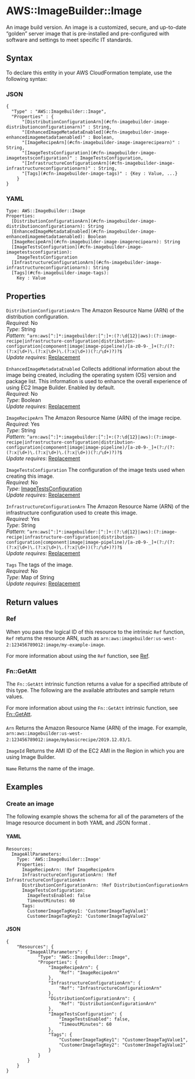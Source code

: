 # AWS::ImageBuilder::Image<a name="aws-resource-imagebuilder-image"></a>

An image build version\. An image is a customized, secure, and up\-to\-date “golden” server image that is pre\-installed and pre\-configured with software and settings to meet specific IT standards\.

## Syntax<a name="aws-resource-imagebuilder-image-syntax"></a>

To declare this entity in your AWS CloudFormation template, use the following syntax:

### JSON<a name="aws-resource-imagebuilder-image-syntax.json"></a>

```
{
  "Type" : "AWS::ImageBuilder::Image",
  "Properties" : {
      "[DistributionConfigurationArn](#cfn-imagebuilder-image-distributionconfigurationarn)" : String,
      "[EnhancedImageMetadataEnabled](#cfn-imagebuilder-image-enhancedimagemetadataenabled)" : Boolean,
      "[ImageRecipeArn](#cfn-imagebuilder-image-imagerecipearn)" : String,
      "[ImageTestsConfiguration](#cfn-imagebuilder-image-imagetestsconfiguration)" : ImageTestsConfiguration,
      "[InfrastructureConfigurationArn](#cfn-imagebuilder-image-infrastructureconfigurationarn)" : String,
      "[Tags](#cfn-imagebuilder-image-tags)" : {Key : Value, ...}
    }
}
```

### YAML<a name="aws-resource-imagebuilder-image-syntax.yaml"></a>

```
Type: AWS::ImageBuilder::Image
Properties: 
  [DistributionConfigurationArn](#cfn-imagebuilder-image-distributionconfigurationarn): String
  [EnhancedImageMetadataEnabled](#cfn-imagebuilder-image-enhancedimagemetadataenabled): Boolean
  [ImageRecipeArn](#cfn-imagebuilder-image-imagerecipearn): String
  [ImageTestsConfiguration](#cfn-imagebuilder-image-imagetestsconfiguration): 
    ImageTestsConfiguration
  [InfrastructureConfigurationArn](#cfn-imagebuilder-image-infrastructureconfigurationarn): String
  [Tags](#cfn-imagebuilder-image-tags): 
    Key : Value
```

## Properties<a name="aws-resource-imagebuilder-image-properties"></a>

`DistributionConfigurationArn`  <a name="cfn-imagebuilder-image-distributionconfigurationarn"></a>
The Amazon Resource Name \(ARN\) of the distribution configuration\.  
*Required*: No  
*Type*: String  
*Pattern*: `^arn:aws[^:]*:imagebuilder:[^:]+:(?:\d{12}|aws):(?:image-recipe|infrastructure-configuration|distribution-configuration|component|image|image-pipeline)/[a-z0-9-_]+(?:/(?:(?:x|\d+)\.(?:x|\d+)\.(?:x|\d+))(?:/\d+)?)?$`  
*Update requires*: [Replacement](https://docs.aws.amazon.com/AWSCloudFormation/latest/UserGuide/using-cfn-updating-stacks-update-behaviors.html#update-replacement)

`EnhancedImageMetadataEnabled`  <a name="cfn-imagebuilder-image-enhancedimagemetadataenabled"></a>
 Collects additional information about the image being created, including the operating system \(OS\) version and package list\. This information is used to enhance the overall experience of using EC2 Image Builder\. Enabled by default\.   
*Required*: No  
*Type*: Boolean  
*Update requires*: [Replacement](https://docs.aws.amazon.com/AWSCloudFormation/latest/UserGuide/using-cfn-updating-stacks-update-behaviors.html#update-replacement)

`ImageRecipeArn`  <a name="cfn-imagebuilder-image-imagerecipearn"></a>
The Amazon Resource Name \(ARN\) of the image recipe\.  
*Required*: Yes  
*Type*: String  
*Pattern*: `^arn:aws[^:]*:imagebuilder:[^:]+:(?:\d{12}|aws):(?:image-recipe|infrastructure-configuration|distribution-configuration|component|image|image-pipeline)/[a-z0-9-_]+(?:/(?:(?:x|\d+)\.(?:x|\d+)\.(?:x|\d+))(?:/\d+)?)?$`  
*Update requires*: [Replacement](https://docs.aws.amazon.com/AWSCloudFormation/latest/UserGuide/using-cfn-updating-stacks-update-behaviors.html#update-replacement)

`ImageTestsConfiguration`  <a name="cfn-imagebuilder-image-imagetestsconfiguration"></a>
The configuration of the image tests used when creating this image\.  
*Required*: No  
*Type*: [ImageTestsConfiguration](aws-properties-imagebuilder-image-imagetestsconfiguration.md)  
*Update requires*: [Replacement](https://docs.aws.amazon.com/AWSCloudFormation/latest/UserGuide/using-cfn-updating-stacks-update-behaviors.html#update-replacement)

`InfrastructureConfigurationArn`  <a name="cfn-imagebuilder-image-infrastructureconfigurationarn"></a>
The Amazon Resource Name \(ARN\) of the infrastructure configuration used to create this image\.  
*Required*: Yes  
*Type*: String  
*Pattern*: `^arn:aws[^:]*:imagebuilder:[^:]+:(?:\d{12}|aws):(?:image-recipe|infrastructure-configuration|distribution-configuration|component|image|image-pipeline)/[a-z0-9-_]+(?:/(?:(?:x|\d+)\.(?:x|\d+)\.(?:x|\d+))(?:/\d+)?)?$`  
*Update requires*: [Replacement](https://docs.aws.amazon.com/AWSCloudFormation/latest/UserGuide/using-cfn-updating-stacks-update-behaviors.html#update-replacement)

`Tags`  <a name="cfn-imagebuilder-image-tags"></a>
The tags of the image\.  
*Required*: No  
*Type*: Map of String  
*Update requires*: [Replacement](https://docs.aws.amazon.com/AWSCloudFormation/latest/UserGuide/using-cfn-updating-stacks-update-behaviors.html#update-replacement)

## Return values<a name="aws-resource-imagebuilder-image-return-values"></a>

### Ref<a name="aws-resource-imagebuilder-image-return-values-ref"></a>

When you pass the logical ID of this resource to the intrinsic `Ref` function, `Ref` returns the resource ARN, such as `arn:aws:imagebuilder:us-west-2:123456789012:image/my-example-image`\.

For more information about using the `Ref` function, see [Ref](https://docs.aws.amazon.com/AWSCloudFormation/latest/UserGuide/intrinsic-function-reference-ref.html)\.

### Fn::GetAtt<a name="aws-resource-imagebuilder-image-return-values-fn--getatt"></a>

The `Fn::GetAtt` intrinsic function returns a value for a specified attribute of this type\. The following are the available attributes and sample return values\.

For more information about using the `Fn::GetAtt` intrinsic function, see [Fn::GetAtt](https://docs.aws.amazon.com/AWSCloudFormation/latest/UserGuide/intrinsic-function-reference-getatt.html)\.

#### <a name="aws-resource-imagebuilder-image-return-values-fn--getatt-fn--getatt"></a>

`Arn`  <a name="Arn-fn::getatt"></a>
Returns the Amazon Resource Name \(ARN\) of the image\. For example, `arn:aws:imagebuilder:us-west-2:123456789012:image/mybasicrecipe/2019.12.03/1`\.

`ImageId`  <a name="ImageId-fn::getatt"></a>
Returns the AMI ID of the EC2 AMI in the Region in which you are using Image Builder\.

`Name`  <a name="Name-fn::getatt"></a>
Returns the name of the image\.

## Examples<a name="aws-resource-imagebuilder-image--examples"></a>



### Create an image<a name="aws-resource-imagebuilder-image--examples--Create_an_image"></a>

The following example shows the schema for all of the parameters of the Image resource document in both YAML and JSON format \.

#### YAML<a name="aws-resource-imagebuilder-image--examples--Create_an_image--yaml"></a>

```
Resources:
  ImageAllParameters:
    Type: 'AWS::ImageBuilder::Image'
    Properties:
      ImageRecipeArn: !Ref ImageRecipeArn
      InfrastructureConfigurationArn: !Ref InfrastructureConfigurationArn
      DistributionConfigurationArn: !Ref DistributionConfigurationArn
      ImageTestsConfiguration:
        ImageTestsEnabled: false
        TimeoutMinutes: 60
      Tags:
        CustomerImageTagKey1: 'CustomerImageTagValue1'
        CustomerImageTagKey2: 'CustomerImageTagValue2'
```

#### JSON<a name="aws-resource-imagebuilder-image--examples--Create_an_image--json"></a>

```
{
    "Resources": {
        "ImageAllParameters": {
            "Type": "AWS::ImageBuilder::Image",
            "Properties": {
                "ImageRecipeArn": {
                    "Ref": "ImageRecipeArn"
                },
                "InfrastructureConfigurationArn": {
                    "Ref": "InfrastructureConfigurationArn"
                },
                "DistributionConfigurationArn": {
                    "Ref": "DistributionConfigurationArn"
                },
                "ImageTestsConfiguration": {
                    "ImageTestsEnabled": false,
                    "TimeoutMinutes": 60
                },
                "Tags": {
                    "CustomerImageTagKey1": "CustomerImageTagValue1",
                    "CustomerImageTagKey2": "CustomerImageTagValue2"
                }
            }
        }
    }
}
```